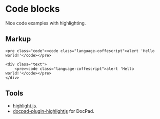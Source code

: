 # Code blocks

Nice code examples with highlighting.


## Markup

	<pre class="code"><code class="language-coffescript">alert 'Hello world!'</code></pre>

	<div class="text">
		<pre><code class="language-coffescript">alert 'Hello world!'</code></pre>
	</div>


## Tools

* [highlight.js](http://softwaremaniacs.org/soft/highlight/en/).
* [docpad-plugin-highlightjs](https://github.com/docpad/docpad-plugin-highlightjs) for DocPad.
